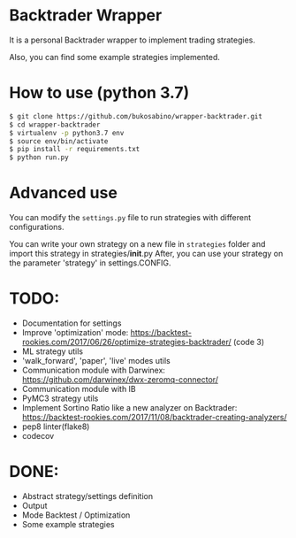 # Backtrader Wrapper

It is a personal Backtrader wrapper to implement trading strategies.

Also, you can find some example strategies implemented.

# How to use (python 3.7)

```sh
$ git clone https://github.com/bukosabino/wrapper-backtrader.git
$ cd wrapper-backtrader
$ virtualenv -p python3.7 env
$ source env/bin/activate
$ pip install -r requirements.txt
$ python run.py
```

# Advanced use

You can modify the `settings.py` file to run strategies with different
configurations.

You can write your own strategy on a new file in `strategies` folder and import
this strategy in strategies/__init__.py
After, you can use your strategy on the parameter 'strategy' in settings.CONFIG.


# TODO:

* Documentation for settings
* Improve 'optimization' mode: https://backtest-rookies.com/2017/06/26/optimize-strategies-backtrader/ (code 3)
* ML strategy utils
* 'walk_forward', 'paper', 'live' modes utils
* Communication module with Darwinex: https://github.com/darwinex/dwx-zeromq-connector/
* Communication module with IB
* PyMC3 strategy utils
* Implement Sortino Ratio like a new analyzer on Backtrader: https://backtest-rookies.com/2017/11/08/backtrader-creating-analyzers/
* pep8 linter(flake8)
* codecov

# DONE:

* Abstract strategy/settings definition
* Output
* Mode Backtest / Optimization
* Some example strategies
